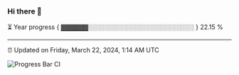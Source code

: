 ### Hi there 👋

⏳ Year progress { ▓▓▓▓▓▓░░░░░░░░░░░░░░░░░░░░░░░░ } 22.15 %

---

⏰ Updated on Friday, March 22, 2024, 1:14 AM UTC

![Progress Bar CI](https://github.com/arthurbuhl/arthurbuhl/workflows/Progress%20Bar%20CI/badge.svg)
